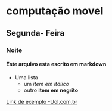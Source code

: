 # computação movel
## Segunda- Feira
### Noite
#### Este arquivo esta escrito em markdown


* Uma lista
     + um *item em itálico*
     + outro **item em negrito**


[Link de exemplo -Uol.com.br](https://www.oul.com.br)
